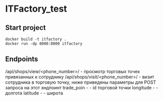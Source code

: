 # ITFactory_test

## Start project

```shell
docker build -t itfactory .
docker run -dp 8000:8000 itfactory
```

## Endpoints

/api/shops/view/<phone_number>/ - просмотр торговых точек привязанных к сотруднику
/api/shops/visit/<phone_number>/ - визит сотрудника в торговую точку, ниже приведены параметры для POST запроса на этот эндпоинт
trade_poin - <int> - id торговой точки 
longitude - <string> - долгота
latitude - <string> - широта
